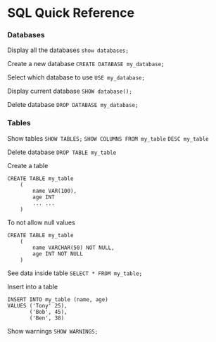 # SQL Quick Reference

### Databases
Display all the databases
```show databases;```

Create a new database
```CREATE DATABASE my_database;```

Select which database to use
```USE my_database;```

Display current database
```SHOW database();```

Delete database
```DROP DATABASE my_database;```

### Tables
Show tables
```SHOW TABLES;```
```SHOW COLUMNS FROM my_table```
```DESC my_table```

Delete database
```DROP TABLE my_table```

Create a table
```
CREATE TABLE my_table 
    (
        name VAR(100),
        age INT
        ... ...
    )
```
To not allow null values
```
CREATE TABLE my_table
    (
        name VARCHAR(50) NOT NULL,
        age INT NOT NULL
    )
```

See data inside table
```SELECT * FROM my_table;```

Insert into a table
```
INSERT INTO my_table (name, age)
VALUES ('Tony' 25),
       ('Bob', 45),
       ('Ben', 38)
```
Show warnings
```SHOW WARNINGS;```



